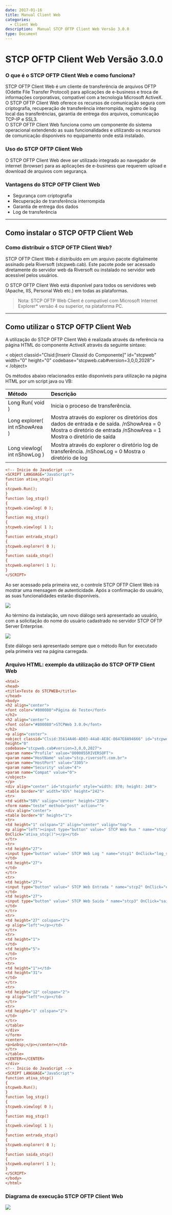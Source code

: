 ```yaml
---
date: 2017-01-16
title: Manual Client Web
categories:
  - Client Web
description:  Manual STCP OFTP Client Web Versão 3.0.0
type: Document
---
```


# STCP OFTP Client Web Versão 3.0.0

### O que é o STCP OFTP Client Web e como funciona?

STCP OFTP Client Web é um cliente de transferência de arquivos OFTP (Odette File Transfer Protocol) para aplicações de e-business e troca de informações corporativas, compatível com a tecnologia Microsoft ActiveX.      
O STCP OFTP Client Web oferece os recursos de comunicação segura com criptografia, recuperação de transferência interrompida, registro de log local das transferências, garantia de entrega dos arquivos, comunicação TCP-IP e SSL3.   
O STCP OFTP Client Web funciona como um componente do sistema operacional extendendo as suas funcionalidades e utilizando os recursos de comunicação disponíveis no equipamento onde está instalado.

### Uso do STCP OFTP Client Web

O STCP OFTP Client Web deve ser utilizado integrado ao navegador de internet (browser) para as aplicações de e-business que requerem upload e download de arquivos com segurança.

### Vantagens do STCP OFTP Client Web
* Segurança com criptografia
* Recuperação de transferência interrompida
* Garantia de entrega dos dados
* Log de transferência

--------
## **Como instalar o STCP OFTP Client Web**

### Como distribuir o STCP OFTP Client Web?

STCP OFTP Client Web é distribuído em um arquivo pacote digitalmente assinado pela Riversoft (stcpweb.cab). Este pacote pode ser acessado diretamente do servidor web da Riversoft ou instalado no servidor web acessível pelos usuários.

O STCP OFTP Client Web está disponível para todos os servidores web (Apache, IIS, Personal Web etc.) em todas as plataformas.

> Nota: STCP OFTP Web Client é compatível com Microsoft Internet Explorer* versão 4 ou superior, na plataforma PC.

---------
## **Como utilizar o STCP OFTP Client Web** 

A utilização do STCP OFTP Client Web é realizada através da referência na página HTML do componente ActiveX através da seguinte sintaxe:

< object classid="Clsid:[Inserir Classid do Componente]" id="stcpweb"       
width="0" height="0" codebase="stcpweb.cab#version=3,0,0,2028">       
< /object>   

Os métodos abaixo relacionados estão disponíveis para utilização na página HTML por um script java ou VB:

Método | Descrição
:---   | :---
Long Run( void ) | Inicia o proceso de transferência.
Long explorer( int nShowArea ) | Mostra através do explorer os diretórios dos dados de entrada e de saída. /nShowArea = 0 Mostra o diretório de entrada /nShowArea = 1 Mostra o diretório de saída
Long viewlog( int nShowLog )| Mostra através do explorer o diretório log de transferência. /nShowLog = 0 Mostra o diretório de log

```ini
<!-- Inicio do JavaScript -->
<SCRIPT LANGUAGE="JavaScript">
function ativa_stcp()
{
stcpweb.Run();
}
function log_stcp()
{
stcpweb.viewlog( 0 );
}
function msg_stcp()
{
stcpweb.viewlog( 1 );
}
function entrada_stcp()
{
stcpweb.explorer( 0 );
}
function saida_stcp()
{
stcpweb.explorer( 1 );
}
</SCRIPT>
```

Ao ser acessado pela primeira vez, o controle STCP OFTP Client Web irá mostrar uma mensagem de autenticidade. Após a confirmação do usuário, as suas funcionalidades estarão disponíveis. 

![](/images/imagem3/imgCW255.png) 

Ao término da instalação, um novo diálogo será apresentado ao usuário, com a solicitação do nome do usuário cadastrado no servidor STCP OFTP Server Enterprise.

![](/images/imagem3/imgCW256.png) 

Este diálogo será apresentado sempre que o método Run for executado pela primeira vez na página carregada.

### Arquivo HTML: exemplo da utilização do STCP OFTP Client Web

```ini
<html>
<head>
<title>Teste do STCPWEB</title>
</head>
<body>
<h2 align="center">
<font color="#800080">Página de Teste</font>
</h2>
<h2 align="center">
<font color="#800080">STCPWeb 3.0.0</font>
</h2>
<p align="center">
<object classid="Clsid:35614A46-AD03-44a8-AE8C-8647E8A94666" id="stcpweb" width="0"
height="0"
codebase="stcpweb.cab#version=3,0,0,2027">
<param name="Profile" value="O000055RIVERSOFT">
<param name="HostName" value="stcp.riversoft.com.br">
<param name="HostPort" value="3305">
<param name="Security" value="4">
<param name="Compat" value="0">
</object>
</p>
<div align="center" id="stcpinfo" style="width: 870; height: 248">
<table border="0" width="65%" height="242">
<tr>
<td width="50%" valign="center" height="238">
<form name="teste" method="post" action="">
<div align="center">
<table border="0" height="1">
<tr>
<td height="1" colspan="2" align="center" valign="top">
<p align="left"><input type="button" value=" STCP Web Run " name="stcp"
OnClick="ativa_stcp()"></p></td>
</tr>
<tr>
<td height="27">
<input type="button" value=" STCP Web Log " name="stcp1" OnClick="log_stcp()">
</td>
<td height="27">
</td>
</tr>
<tr>
<td height="27">
<input type="button" value=" STCP Web Entrada " name="stcp2" OnClick="entrada_stcp()">
</td>
<td height="27">
<input type="button" value=" STCP Web Saida " name="stcp3" OnClick="saida_stcp()">
</td>
</tr>
<tr>
<td height="27" colspan="2">
<p align="left"></p></td>
</tr>
<tr>
<td height="1">
</td>
<td height="5">
</td>
</tr>
<tr>
<td height="1"></td>
<td height="31">
</td>
</tr>
<tr>
<td height="12" colspan="2">
<p align="left"></p></td>
</tr>
<tr>
<td height="1" colspan="2">
</td>
</tr>
</table>
</div>
</form>
<center>
<p>&nbsp;</p></center></td>
</tr>
</table>
<CENTER></CENTER>
</div>
<!-- Inicio do JavaScript -->
<SCRIPT LANGUAGE="JavaScript">
function ativa_stcp()
{
stcpweb.Run();
}
function log_stcp()
{
stcpweb.viewlog( 0 );
}
function msg_stcp()
{
stcpweb.viewlog( 1 );
}
function entrada_stcp()
{
stcpweb.explorer( 0 );
}
function saida_stcp()
{
stcpweb.explorer( 1 );
}
</SCRIPT>
</body>
</html>
```

### Diagrama de execução STCP OFTP Client Web

![](/images/imagem3/imgCW257.png) 

